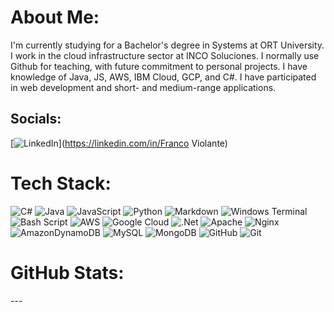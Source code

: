 # About Me:
I'm currently studying for a Bachelor's degree in Systems at ORT University. I work in the cloud infrastructure sector at INCO Soluciones. I normally use Github for teaching, with future commitment to personal projects. I have knowledge of Java, JS, AWS, IBM Cloud, GCP, and C#. I have participated in web development and short- and medium-range applications.


## Socials:
[![LinkedIn](https://img.shields.io/badge/LinkedIn-%230077B5.svg?logo=linkedin&logoColor=white)](https://linkedin.com/in/Franco Violante) 

# Tech Stack:
![C#](https://img.shields.io/badge/c%23-%23239120.svg?style=for-the-badge&logo=csharp&logoColor=white) ![Java](https://img.shields.io/badge/java-%23ED8B00.svg?style=for-the-badge&logo=openjdk&logoColor=white) ![JavaScript](https://img.shields.io/badge/javascript-%23323330.svg?style=for-the-badge&logo=javascript&logoColor=%23F7DF1E) ![Python](https://img.shields.io/badge/python-3670A0?style=for-the-badge&logo=python&logoColor=ffdd54) ![Markdown](https://img.shields.io/badge/markdown-%23000000.svg?style=for-the-badge&logo=markdown&logoColor=white) ![Windows Terminal](https://img.shields.io/badge/Windows%20Terminal-%234D4D4D.svg?style=for-the-badge&logo=windows-terminal&logoColor=white) ![Bash Script](https://img.shields.io/badge/bash_script-%23121011.svg?style=for-the-badge&logo=gnu-bash&logoColor=white) ![AWS](https://img.shields.io/badge/AWS-%23FF9900.svg?style=for-the-badge&logo=amazon-aws&logoColor=white) ![Google Cloud](https://img.shields.io/badge/GoogleCloud-%234285F4.svg?style=for-the-badge&logo=google-cloud&logoColor=white) ![.Net](https://img.shields.io/badge/.NET-5C2D91?style=for-the-badge&logo=.net&logoColor=white) ![Apache](https://img.shields.io/badge/apache-%23D42029.svg?style=for-the-badge&logo=apache&logoColor=white) ![Nginx](https://img.shields.io/badge/nginx-%23009639.svg?style=for-the-badge&logo=nginx&logoColor=white) ![AmazonDynamoDB](https://img.shields.io/badge/Amazon%20DynamoDB-4053D6?style=for-the-badge&logo=Amazon%20DynamoDB&logoColor=white) ![MySQL](https://img.shields.io/badge/mysql-4479A1.svg?style=for-the-badge&logo=mysql&logoColor=white) ![MongoDB](https://img.shields.io/badge/MongoDB-%234ea94b.svg?style=for-the-badge&logo=mongodb&logoColor=white) ![GitHub](https://img.shields.io/badge/github-%23121011.svg?style=for-the-badge&logo=github&logoColor=white) ![Git](https://img.shields.io/badge/git-%23F05033.svg?style=for-the-badge&logo=git&logoColor=white)
# GitHub Stats:
<!--![](https://github-readme-stats.vercel.app/api?username=violantefranco&theme=dark&hide_border=false&include_all_commits=false&count_private=false)<br/>
![](https://nirzak-streak-stats.vercel.app/?user=violantefranco&theme=dark&hide_border=false)<br/>
![](https://github-readme-stats.vercel.app/api/top-langs/?username=violantefranco&theme=dark&hide_border=false&include_all_commits=false&count_private=false&layout=compact) --!>

---
<!--[![](https://visitcount.itsvg.in/api?id=violantefranco&icon=0&color=0)](https://visitcount.itsvg.in) --!>

<!-- Proudly created with GPRM ( https://gprm.itsvg.in ) -->
